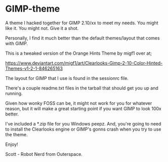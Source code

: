 # GIMP-theme
A theme I hacked together for GIMP 2.10/xx to meet my needs. You might like it. You might not. Give it a shot.

Personally, I find it much better than the default themes/layout that comes with GIMP.

This is a tweaked version of the Orange Hints Theme by migf1 over at;

https://www.deviantart.com/migf1/art/Clearlooks-Gimp-2-10-Color-Hinted-Themes-v1-2-1-846265163

The layout for GIMP that I use is found in the sessionrc file.

There's a couple readme.txt files in the tarball that should get you up and running.

Given how wonky FOSS can be, it might not work for you for whatever reason, but it will make a  great starting point if you want GIMP to look 100x better.

I've included a *.zip file for you Windows peepz. And, you're going to need to install the Clearlooks engine or GIMP's gonns crash when you try to use the theme.

Enjoy!

Scott - Robot Nerd from Outerspace.


